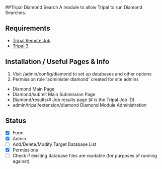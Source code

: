 ##Tripal Diamond Search
A module to allow Tripal to run Diamond Searches.

## Requirements
- [Tripal Remote Job](https://gitlab.com/TreeGenes/tripal-remote-job) 
- [Tripal 3](http://tripal.info/)

## Installation / Useful Pages & Info
1. Visit /admin/config/diamond to set up databases and other options
2. Permission role 'administer diamond' created for site admins

- Diamond                           Main Page
- Diamond/submit                    Main Submission Page
- Diamond/results/#                 Job results page (# is the Tripal Job ID)
- admin/tripal/extension/diamond    Diamond Module Administration

## Status
- [x] Form
- [x] Admin
- [ ] Add/Delete/Modify Target Database List
- [x] Permissions
- [ ] Check if existing database files are readable (for purposes of running against)
